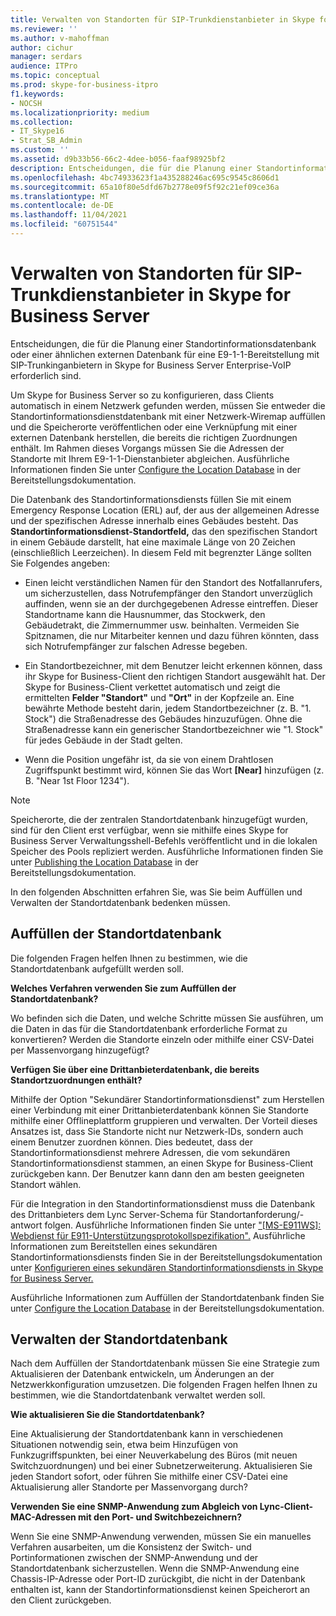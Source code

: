 ```yaml
---
title: Verwalten von Standorten für SIP-Trunkdienstanbieter in Skype for Business Server
ms.reviewer: ''
ms.author: v-mahoffman
author: cichur
manager: serdars
audience: ITPro
ms.topic: conceptual
ms.prod: skype-for-business-itpro
f1.keywords:
- NOCSH
ms.localizationpriority: medium
ms.collection:
- IT_Skype16
- Strat_SB_Admin
ms.custom: ''
ms.assetid: d9b33b56-66c2-4dee-b056-faaf98925bf2
description: Entscheidungen, die für die Planung einer Standortinformationsdatenbank oder einer ähnlichen externen Datenbank für eine E9-1-1-Bereitstellung mit SIP-Trunkinganbietern in Skype for Business Server Enterprise-VoIP erforderlich sind.
ms.openlocfilehash: 4bc74933623f1a435288246ac695c9545c8606d1
ms.sourcegitcommit: 65a10f80e5dfd67b2778e09f5f92c21ef09ce36a
ms.translationtype: MT
ms.contentlocale: de-DE
ms.lasthandoff: 11/04/2021
ms.locfileid: "60751544"
---
```

# <a name="manage-locations-for-sip-trunk-service-providers-in-skype-for-business-server"></a>Verwalten von Standorten für SIP-Trunkdienstanbieter in Skype for Business Server

Entscheidungen, die für die Planung einer Standortinformationsdatenbank oder einer ähnlichen externen Datenbank für eine E9-1-1-Bereitstellung mit SIP-Trunkinganbietern in Skype for Business Server Enterprise-VoIP erforderlich sind.

Um Skype for Business Server so zu konfigurieren, dass Clients automatisch in einem Netzwerk gefunden werden, müssen Sie entweder die Standortinformationsdienstdatenbank mit einer Netzwerk-Wiremap auffüllen und die Speicherorte veröffentlichen oder eine Verknüpfung mit einer externen Datenbank herstellen, die bereits die richtigen Zuordnungen enthält. Im Rahmen dieses Vorgangs müssen Sie die Adressen der Standorte mit Ihrem E9-1-1-Dienstanbieter abgleichen. Ausführliche Informationen finden Sie unter [Configure the Location Database](/previous-versions/office/lync-server-2013/lync-server-2013-configure-the-location-database) in der Bereitstellungsdokumentation.

Die Datenbank des Standortinformationsdiensts füllen Sie mit einem Emergency Response Location (ERL) auf, der aus der allgemeinen Adresse und der spezifischen Adresse innerhalb eines Gebäudes besteht. Das **Standortinformationsdienst-Standortfeld,** das den spezifischen Standort in einem Gebäude darstellt, hat eine maximale Länge von 20 Zeichen (einschließlich Leerzeichen). In diesem Feld mit begrenzter Länge sollten Sie Folgendes angeben:

- Einen leicht verständlichen Namen für den Standort des Notfallanrufers, um sicherzustellen, dass Notrufempfänger den Standort unverzüglich auffinden, wenn sie an der durchgegebenen Adresse eintreffen. Dieser Standortname kann die Hausnummer, das Stockwerk, den Gebäudetrakt, die Zimmernummer usw. beinhalten. Vermeiden Sie Spitznamen, die nur Mitarbeiter kennen und dazu führen könnten, dass sich Notrufempfänger zur falschen Adresse begeben.

- Ein Standortbezeichner, mit dem Benutzer leicht erkennen können, dass ihr Skype for Business-Client den richtigen Standort ausgewählt hat. Der Skype for Business-Client verkettet automatisch und zeigt die ermittelten **Felder "Standort"** und **"Ort"** in der Kopfzeile an. Eine bewährte Methode besteht darin, jedem Standortbezeichner (z. B. "1. Stock") die Straßenadresse des Gebäudes <street number> hinzuzufügen. Ohne die Straßenadresse kann ein generischer Standortbezeichner wie "1. Stock" für jedes Gebäude in der Stadt gelten.

- Wenn die Position ungefähr ist, da sie von einem Drahtlosen Zugriffspunkt bestimmt wird, können Sie das Wort **[Near]** hinzufügen (z. B. "Near 1st Floor 1234").

> [!NOTE]
> Speicherorte, die der zentralen Standortdatenbank hinzugefügt wurden, sind für den Client erst verfügbar, wenn sie mithilfe eines Skype for Business Server Verwaltungsshell-Befehls veröffentlicht und in die lokalen Speicher des Pools repliziert werden. Ausführliche Informationen finden Sie unter [Publishing the Location Database](/previous-versions/office/lync-server-2013/lync-server-2013-publish-the-location-database) in der Bereitstellungsdokumentation.

In den folgenden Abschnitten erfahren Sie, was Sie beim Auffüllen und Verwalten der Standortdatenbank bedenken müssen.

## <a name="populating-the-location-database"></a>Auffüllen der Standortdatenbank

Die folgenden Fragen helfen Ihnen zu bestimmen, wie die Standortdatenbank aufgefüllt werden soll.

 **Welches Verfahren verwenden Sie zum Auffüllen der Standortdatenbank?**

Wo befinden sich die Daten, und welche Schritte müssen Sie ausführen, um die Daten in das für die Standortdatenbank erforderliche Format zu konvertieren? Werden die Standorte einzeln oder mithilfe einer CSV-Datei per Massenvorgang hinzugefügt?

 **Verfügen Sie über eine Drittanbieterdatenbank, die bereits Standortzuordnungen enthält?**

Mithilfe der Option "Sekundärer Standortinformationsdienst" zum Herstellen einer Verbindung mit einer Drittanbieterdatenbank können Sie Standorte mithilfe einer Offlineplattform gruppieren und verwalten. Der Vorteil dieses Ansatzes ist, dass Sie Standorte nicht nur Netzwerk-IDs, sondern auch einem Benutzer zuordnen können. Dies bedeutet, dass der Standortinformationsdienst mehrere Adressen, die vom sekundären Standortinformationsdienst stammen, an einen Skype for Business-Client zurückgeben kann. Der Benutzer kann dann den am besten geeigneten Standort wählen.

Für die Integration in den Standortinformationsdienst muss die Datenbank des Drittanbieters dem Lync Server-Schema für Standortanforderung/-antwort folgen. Ausführliche Informationen finden Sie unter ["[MS-E911WS]: Webdienst für E911-Unterstützungsprotokollspezifikation".](/openspecs/office_protocols/ms-e911ws/ab5d7449-2c15-434b-bf65-fdf38b8ffabd) Ausführliche Informationen zum Bereitstellen eines sekundären Standortinformationsdiensts finden Sie in der Bereitstellungsdokumentation unter [Konfigurieren eines sekundären Standortinformationsdiensts in Skype for Business Server.](../../deploy/deploy-enterprise-voice/secondary-location-information-service.md)

Ausführliche Informationen zum Auffüllen der Standortdatenbank finden Sie unter [Configure the Location Database](/previous-versions/office/lync-server-2013/lync-server-2013-configure-the-location-database) in der Bereitstellungsdokumentation.

## <a name="maintaining-the-location-database"></a>Verwalten der Standortdatenbank

Nach dem Auffüllen der Standortdatenbank müssen Sie eine Strategie zum Aktualisieren der Datenbank entwickeln, um Änderungen an der Netzwerkkonfiguration umzusetzen. Die folgenden Fragen helfen Ihnen zu bestimmen, wie die Standortdatenbank verwaltet werden soll.

 **Wie aktualisieren Sie die Standortdatenbank?**

Eine Aktualisierung der Standortdatenbank kann in verschiedenen Situationen notwendig sein, etwa beim Hinzufügen von Funkzugriffspunkten, bei einer Neuverkabelung des Büros (mit neuen Switchzuordnungen) und bei einer Subnetzerweiterung. Aktualisieren Sie jeden Standort sofort, oder führen Sie mithilfe einer CSV-Datei eine Aktualisierung aller Standorte per Massenvorgang durch?

 **Verwenden Sie eine SNMP-Anwendung zum Abgleich von Lync-Client-MAC-Adressen mit den Port- und Switchbezeichnern?**

Wenn Sie eine SNMP-Anwendung verwenden, müssen Sie ein manuelles Verfahren ausarbeiten, um die Konsistenz der Switch- und Portinformationen zwischen der SNMP-Anwendung und der Standortdatenbank sicherzustellen. Wenn die SNMP-Anwendung eine Chassis-IP-Adresse oder Port-ID zurückgibt, die nicht in der Datenbank enthalten ist, kann der Standortinformationsdienst keinen Speicherort an den Client zurückgeben.